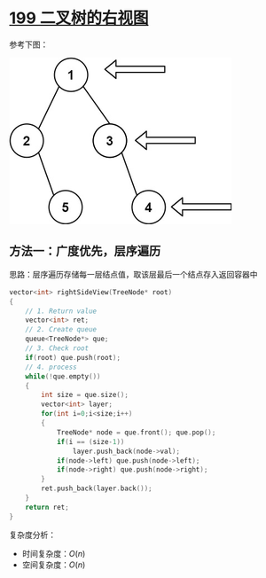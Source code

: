 # [199 二叉树的右视图](https://leetcode.cn/problems/binary-tree-right-side-view/description/)

参考下图：

![alt text](199.二叉树的右视图-示例一.png)

## 方法一：广度优先，层序遍历

思路：层序遍历存储每一层结点值，取该层最后一个结点存入返回容器中

```cpp
vector<int> rightSideView(TreeNode* root)
{
    // 1. Return value
    vector<int> ret;
    // 2. Create queue
    queue<TreeNode*> que;
    // 3. Check root
    if(root) que.push(root);
    // 4. process
    while(!que.empty())
    {
        int size = que.size();
        vector<int> layer;
        for(int i=0;i<size;i++)
        {
            TreeNode* node = que.front(); que.pop();
            if(i == (size-1))
                layer.push_back(node->val);
            if(node->left) que.push(node->left);
            if(node->right) que.push(node->right);
        }
        ret.push_back(layer.back());
    }
    return ret;
}
```

复杂度分析：
- 时间复杂度：$O(n)$
- 空间复杂度：$O(n)$






